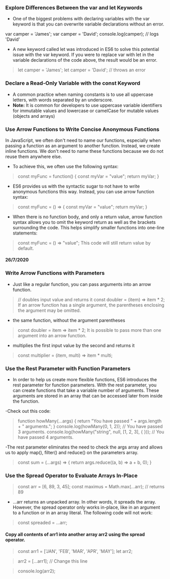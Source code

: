 ### Explore Differences Between the var and let Keywords
- One of the biggest problems with declaring variables with the var keyword is that you can overwrite variable declarations without an error.

>
var camper = 'James';
var camper = 'David';
console.log(camper);
// logs 'David'
>
- A new keyword called let was introduced in ES6 to solve this potential issue with the var keyword. If you were to replace var with let in the variable declarations of the code above, the result would be an error.

> let camper = 'James';
>let camper = 'David'; // throws an error

### Declare a Read-Only Variable with the const Keyword
- A common practice when naming constants is to use all uppercase letters, with words separated by an underscore.
- **Note:** It is common for developers to use uppercase variable identifiers for immutable values and lowercase or camelCase for mutable values (objects and arrays)

### Use Arrow Functions to Write Concise Anonymous Functions
In JavaScript, we often don't need to name our functions, especially when passing a function as an argument to another function. Instead, we create inline functions. We don't need to name these functions because we do not reuse them anywhere else.

- To achieve this, we often use the following syntax:

>const myFunc = function() {
  const myVar = "value";
  return myVar;
}
>
- ES6 provides us with the syntactic sugar to not have to write anonymous functions this way. Instead, you can use arrow function syntax:

> const myFunc = () => {
  const myVar = "value";
  return myVar;
}
>
- When there is no function body, and only a return value, arrow function syntax allows you to omit the keyword return as well as the brackets surrounding the code. This helps simplify smaller functions into one-line statements:

> const myFunc = () => "value";
This code will still return value by default.
#### 26/7/2020
### Write Arrow Functions with Parameters
- Just like a regular function, you can pass arguments into an arrow function.

>// doubles input value and returns it
>const doubler = (item) => item * 2;
>If an arrow function has a single argument, the parentheses enclosing the argument may be omitted.
>
- the same function, without the argument parentheses
> const doubler = item => item * 2;
It is possible to pass more than one argument into an arrow function.
>
- multiplies the first input value by the second and returns it
>const multiplier = (item, multi) => item * multi;
>
### Use the Rest Parameter with Function Parameters
- In order to help us create more flexible functions, ES6 introduces the rest parameter for function parameters. With the rest parameter, you can create functions that take a variable number of arguments. These arguments are stored in an array that can be accessed later from inside the function.

-Check out this code:

>function howMany(...args) {
>  return "You have passed " + args.length + " arguments.";
>}
>console.log(howMany(0, 1, 2)); // You have passed 3 arguments.
>console.log(howMany("string", null, [1, 2, 3], { })); // You have passed 4 arguments.
>

-The rest parameter eliminates the need to check the args array and allows us to apply map(), filter() and reduce() on the parameters array.

>const sum = (...args) => {
>return args.reduce((a, b) => a + b, 0);
>}
>
### Use the Spread Operator to Evaluate Arrays In-Place
>const arr = [6, 89, 3, 45];
>const maximus = Math.max(...arr); // returns 89

- ...arr returns an unpacked array. In other words, it spreads the array. However, the spread operator only works in-place, like in an argument to a function or in an array literal. The following code will not work:

>const spreaded = ...arr;

#### Copy all contents of arr1 into another array arr2 using the spread operator.
>const arr1 = ['JAN', 'FEB', 'MAR', 'APR', 'MAY'];
>let arr2;

>arr2 = [...arr1];  // Change this line

> console.log(arr2);